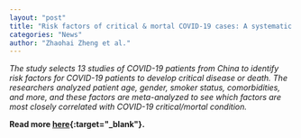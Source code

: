 ```yaml
---
layout: "post"
title: "Risk factors of critical & mortal COVID-19 cases: A systematic literature review and meta-analysis"
categories: "News"
author: "Zhaohai Zheng et al."
---
```


*The study selects 13 studies of COVID-19 patients from China to identify risk factors for COVID-19 patients to develop critical disease or death. The researchers analyzed patient age, gender, smoker status, comorbidities, and more, and these factors are meta-analyzed to see which factors are most closely correlated with COVID-19 critical/mortal condition.*

**Read more [here](https://www.ncbi.nlm.nih.gov/pmc/articles/PMC7177098/){:target="_blank"}.**
